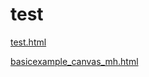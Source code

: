 # test

[test.html](https://mh86868.github.io/test/test.html)

[basicexample_canvas_mh.html](https://mh86868.github.io/test/basicexample_canvas_mh.html)
